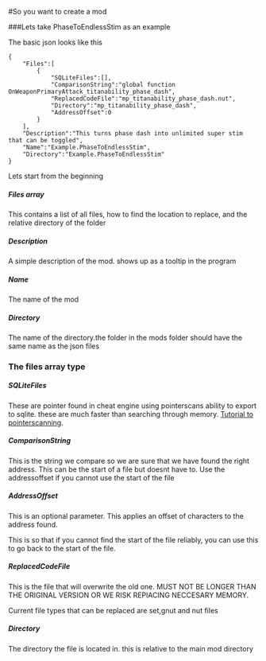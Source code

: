 #So you want to create a mod

###Lets take PhaseToEndlessStim as an example

The basic json looks like this

	{
		"Files":[
			{
				"SQLiteFiles":[],
				"ComparisonString":"global function OnWeaponPrimaryAttack_titanability_phase_dash",
				"ReplacedCodeFile":"mp_titanability_phase_dash.nut",
				"Directory":"mp_titanability_phase_dash",
				"AddressOffset":0
			}
		],
		"Description":"This turns phase dash into unlimited super stim that can be toggled",
		"Name":"Example.PhaseToEndlessStim",
		"Directory":"Example.PhaseToEndlessStim"
	}
	
	
Lets start from the beginning

##### Files array
This contains a list of all files, how to find the location to replace, and the relative directory of the folder

##### Description
A simple description of the mod. shows up as a tooltip in the program

##### Name
The name of the mod

##### Directory

The name of the directory.the folder in the mods folder should have the same name as the json files



### The files array type

##### SQLiteFiles
These are pointer found in cheat engine using pointerscans ability to export to sqlite. these are much faster than searching through memory. [Tutorial to pointerscanning](https://www.youtube.com/watch?v=MiCoP2MrDOU).

##### ComparisonString
This is the string we compare so we are sure that we have found the right address. This can be the start of a file but doesnt have to. Use the addressoffset if you cannot use the start of the file

##### AddressOffset
This is an optional parameter. This applies an offset of characters to the address found.

This is so that if you cannot find the start of the file reliably, you can use this to go back to the start of the file.

##### ReplacedCodeFile
This is the file that will overwrite the old one. MUST NOT BE LONGER THAN THE ORIGINAL VERSION OR WE RISK REPlACING NECCESARY MEMORY.

Current file types that can be replaced are set,gnut and nut files

##### Directory
The directory the file is located in. this is relative to the main mod directory